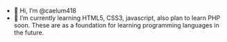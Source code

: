 - 👋 Hi, I’m @caelum418
- 🌱 I’m currently learning HTML5, CSS3, javascript, also plan to learn PHP soon. These are as a foundation for learning programming languages in the future.
<!---
caelum418/caelum418 is a ✨ special ✨ repository because its `README.md` (this file) appears on your GitHub profile.
You can click the Preview link to take a look at your changes.
--->
